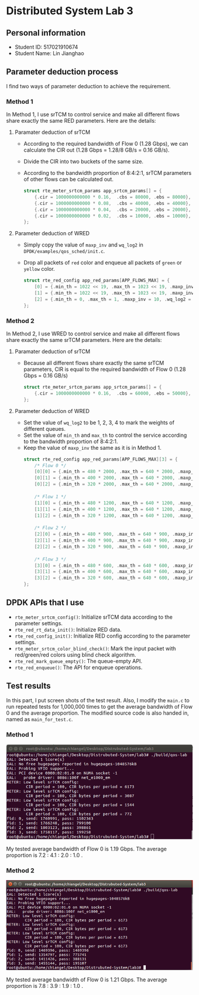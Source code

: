 # Distributed System Lab 3

## Personal information

- Student ID: 517021910674
- Student Name: Lin Jianghao

## Parameter deduction process

I find two ways of parameter deduction to achieve the requirement.

### Method 1

In Method 1, I use srTCM to control service and make all different flows share exactly the same RED parameters. Here are the details:

1. Paramater deduction of srTCM
    - According to the required bandwidth of Flow 0 (1.28 Gbps), we can calculate the CIR out (1.28 Gbps = 1.28/8 GB/s = 0.16 GB/s).
    - Divide the CIR into two buckets of the same size.
    - According to the bandwidth proportion of 8:4:2:1, srTCM parameters of other flows can be calculated out.

        ```c
        struct rte_meter_srtcm_params app_srtcm_params[] = {
            {.cir = 1000000000000 * 0.16,  .cbs = 80000, .ebs = 80000},
            {.cir = 1000000000000 * 0.08,  .cbs = 40000, .ebs = 40000},
            {.cir = 1000000000000 * 0.04,  .cbs = 20000, .ebs = 20000},
            {.cir = 1000000000000 * 0.02,  .cbs = 10000, .ebs = 10000},
        };
        ```

2. Parameter deduction of WRED
    - Simply copy the value of ```maxp_inv``` and ```wq_log2``` in ```DPDK/examples/qos_sched/init.c```.
    - Drop all packets of ```red``` color and enqueue all packets of ```green``` or ```yellow``` color.

        ```c
        struct rte_red_config app_red_params[APP_FLOWS_MAX] = {
            [0] = {.min_th = 1022 << 19, .max_th = 1023 << 19, .maxp_inv = 10, .wq_log2 = 9},
            [1] = {.min_th = 1022 << 19, .max_th = 1023 << 19, .maxp_inv = 10, .wq_log2 = 9},
            [2] = {.min_th = 0, .max_th = 1, .maxp_inv = 10, .wq_log2 = 9},
        };
        ```

### Method 2

In Method 2, I use WRED to control service and make all different flows share exactly the same srTCM parameters. Here are the details:

1. Paramater deduction of srTCM
    - Because all different flows share exactly the same srTCM parameters, CIR is equal to the required bandwidth of Flow 0 (1.28 Gbps = 0.16 GB/s)
        ```c
        struct rte_meter_srtcm_params app_srtcm_params[] = {
            {.cir = 1000000000000 * 0.16,  .cbs = 60000, .ebs = 50000},
        };
        ```

2. Parameter deduction of WRED
    - Set the value of ```wq_log2``` to be 1, 2, 3, 4 to mark the weights of different queues.
    - Set the value of ```min_th``` and ```max_th``` to control the service according to the bandwidth proportion of 8:4:2:1.
    - Keep the value of ```maxp_inv``` the same as it is in Method 1.
        ```c
        struct rte_red_config app_red_params[APP_FLOWS_MAX][3] = {
            /* Flow 0 */
            [0][0] = {.min_th = 480 * 2000, .max_th = 640 * 2000, .maxp_inv = 10, .wq_log2 = 1},
            [0][1] = {.min_th = 400 * 2000, .max_th = 640 * 2000, .maxp_inv = 10, .wq_log2 = 1},
            [0][2] = {.min_th = 320 * 2000, .max_th = 640 * 2000, .maxp_inv = 10, .wq_log2 = 1},

            /* Flow 1 */
            [1][0] = {.min_th = 480 * 1200, .max_th = 640 * 1200, .maxp_inv = 10, .wq_log2 = 2},
            [1][1] = {.min_th = 400 * 1200, .max_th = 640 * 1200, .maxp_inv = 10, .wq_log2 = 2},
            [1][2] = {.min_th = 320 * 1200, .max_th = 640 * 1200, .maxp_inv = 10, .wq_log2 = 2},

            /* Flow 2 */
            [2][0] = {.min_th = 480 * 900, .max_th = 640 * 900, .maxp_inv = 10, .wq_log2 = 3},
            [2][1] = {.min_th = 400 * 900, .max_th = 640 * 900, .maxp_inv = 10, .wq_log2 = 3},
            [2][2] = {.min_th = 320 * 900, .max_th = 640 * 900, .maxp_inv = 10, .wq_log2 = 3},

            /* Flow 3 */
            [3][0] = {.min_th = 480 * 600, .max_th = 640 * 600, .maxp_inv = 10, .wq_log2 = 4},
            [3][1] = {.min_th = 400 * 600, .max_th = 640 * 600, .maxp_inv = 10, .wq_log2 = 4},
            [3][2] = {.min_th = 320 * 600, .max_th = 640 * 600, .maxp_inv = 10, .wq_log2 = 4},
        };
        ```

## DPDK APIs that I use

- ```rte_meter_srtcm_config()```: Initialize srTCM data according to the parameter settings.
- ```rte_red_rt_data_init()```: Initialize RED data.
- ```rte_red_config_init()```: Initialize RED config according to the parameter settings.
- ```rte_meter_srtcm_color_blind_check()```: Mark the input packet with red/green/red colors using blind check algorithm.
- ```rte_red_mark_queue_empty()```: The queue-empty API.
- ```rte_red_enqueue()```: The API for enqueue operations.

## Test results

In this part, I put screen shots of the test result. Also, I modify the ```main.c``` to run repeated tests for 1,000,000 times to get the average bandwidth of Flow 0 and the average proportion. The modified source code is also handed in, named as ```main_for_test.c```.

### Method 1

![Screenshot-method1](./Screenshot-method1.PNG)

My tested average bandwidth of Flow 0 is 1.19 Gbps. The average proportion is 7.2 : 4.1 : 2.0 : 1.0 .

### Method 2

![Screenshot-method2](./Screenshot-method2.PNG)

My tested average bandwidth of Flow 0 is 1.21 Gbps. The average proportion is 7.8 : 3.9 : 1.9 : 1.0 .